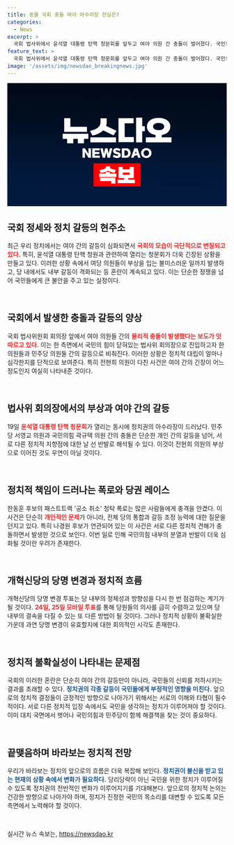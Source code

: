 ```yaml
---
title: 동물 국회 충돌 여야 아수라장 현실은?
categories:
  - News
excerpt: >
  국회 법사위에서 윤석열 대통령 탄핵 청문회를 앞두고 여야 의원 간 충돌이 벌어졌다. 국민의힘 한동훈 후보의 공소 취소 청탁 폭로로 당 내부 불만이 확산되며, 개혁신당은 당명 변경에 대한 투표를 앞두고 혼란이 가중되고 있다.
feature_text: >
  국회 법사위에서 윤석열 대통령 탄핵 청문회를 앞두고 여야 의원 간 충돌이 벌어졌다. 국민의힘 한동훈 후보의 공소 취소 청탁 폭로로 당 내부 불만이 확산되며, 개혁신당은 당명 변경에 대한 투표를 앞두고 혼란이 가중되고 있다.
image: '/assets/img/newsdao_breakingnews.jpg'
---
```


<p><img src="/assets/img/newsdao_breakingnews.jpg" alt="flaretime 속보" /></p>

<h2 data-ke-size="size26">국회 정세와 정치 갈등의 현주소</h2>

<p data-ke-size="size16">최근 우리 정치에서는 여야 간의 갈등이 심화되면서 <b><span style="color: #ee2323;">국회의 모습이 극단적으로 변질되고 있다.</span></b> 특히, 윤석열 대통령 탄핵 청원과 관련하여 열리는 청문회가 더욱 긴장된 상황을 만들고 있다. 이러한 상황 속에서 여당 의원들이 부상을 입는 불미스러운 일까지 발생하고, 당 내에서도 내부 갈등이 격화되는 등 혼란이 계속되고 있다. 이는 단순한 정쟁을 넘어 국민들에게 큰 불안을 주고 있는 실정이다.</p>

<p data-ke-size="size16">&nbsp;</p>

<h2 data-ke-size="size26">국회에서 발생한 충돌과 갈등의 양상</h2>

<p data-ke-size="size16">국회 법사위원회 회의장 앞에서 여야 의원들 간의 <b><span style="color: #ee2323;">물리적 충돌이 발생했다는 보도가 잇따르고 있다.</span></b> 이는 한 측면에서 국민의 힘이 닫혀있는 법사위 회의장으로 진입하고자 한 의원들과 민주당 의원들 간의 갈등으로 비춰진다. 이러한 상황은 정치적 대립이 얼마나 심각한지를 단적으로 보여준다. 특히 전현희 의원이 다친 사건은 여야 간의 긴장이 어느 정도인지 여실히 나타내준 것이다.</p>

<p data-ke-size="size16">&nbsp;</p>

<h2 data-ke-size="size26">법사위 회의장에서의 부상과 여야 간의 갈등</h2>

<p data-ke-size="size16">19일 <b><span style="color: #ee2323;">윤석열 대통령 탄핵 청문회</span></b>가 열리는 동시에 정치권의 아수라장이 드러났다. 민주당 서영교 의원과 국민의힘 곽규택 의원 간의 충돌은 단순한 개인 간의 갈등을 넘어, 서로 다른 정치적 지향점에 대한 날 선 반발로 해석될 수 있다. 이것이 전현희 의원의 부상으로 이어진 것도 우연이 아닐 것이다.</p>

<p data-ke-size="size16">&nbsp;</p>

<h2 data-ke-size="size26">정치적 책임이 드러나는 폭로와 당권 레이스</h2>

<p data-ke-size="size16">한동훈 후보의 패스트트랙 '공소 취소' 청탁 폭로는 많은 사람들에게 충격을 안겼다. 이 사건은 단순히 <b><span style="color: #ee2323;">개인적인 문제</span></b>가 아니라, 전체 당의 통합과 갈등 조정 능력에 대한 질문을 던지고 있다. 특히 나경원 후보가 연관되어 있는 이 사건은 서로 다른 정치적 견해가 충돌하면서 발생한 것으로 보인다. 이번 일로 인해 국민의힘 내부의 분열과 반발이 더욱 심화될 것이란 우려가 존재한다.</p>

<p data-ke-size="size16">&nbsp;</p>

<h2 data-ke-size="size26">개혁신당의 당명 변경과 정치적 흐름</h2>

<p data-ke-size="size16">개혁신당의 당명 변경 투표는 당 내부의 정체성과 방향성을 다시 한 번 점검하는 계기가 될 것이다. <b><span style="color: #ee2323;">24일, 25일 모바일 투표</span></b>를 통해 당원들의 의사를 급히 수렴하고 있으며 당 내부의 결속을 다질 수 있는 또 다른 방법이 될 것이다. 그러나 정치적 상황이 불확실한 가운데 과연 당명 변경이 유효할지에 대한 회의적인 시각도 존재한다.</p>

<p data-ke-size="size16">&nbsp;</p>

<h2 data-ke-size="size26">정치적 불확실성이 나타내는 문제점</h2>

<p data-ke-size="size16">국회의 이러한 혼란은 단순히 여야 간의 갈등만이 아니라, 국민들의 신뢰를 저하시키는 결과를 초래할 수 있다. <b><span style="color: #1a5490;">정치권의 각종 갈등이 국민들에게 부정적인 영향을 미친다.</span></b> 앞으로의 정치적 결정들이 긍정적인 방향으로 나아가기 위해서는 서로의 이해와 타협이 필수적이다. 서로 다른 정치적 입장 속에서도 국민을 생각하는 정치가 이루어져야 할 것이다. 이미 대치 국면에서 벗어나 국민의힘과 민주당이 함께 해결책을 찾는 것이 중요하다.</p>

<p data-ke-size="size16">&nbsp;</p>

<h2 data-ke-size="size26">끝맺음하며 바라보는 정치적 전망</h2>

<p data-ke-size="size16">우리가 바라보는 정치의 앞으로의 흐름은 더욱 복잡해 보인다. <b><span style="color: #1a5490;">정치권이 불신을 받고 있는 현재의 상황 속에서 변화가 필요하다.</span></b> 당리당략이 아닌 국민을 위한 정치가 이루어질 수 있도록 정치권의 전반적인 변화가 이루어지기를 기대해본다. 앞으로의 정치적 논의는 건강한 방향으로 나아가야 하며, 정치가 진정한 국민의 목소리를 대변할 수 있도록 모든 측면에서 노력해야 할 것이다.</p>

<p data-ke-size="size16">&nbsp;</p>
실시간 뉴스 속보는, <a href="https://newsdao.kr" rel="dofollow">https://newsdao.kr</a>


